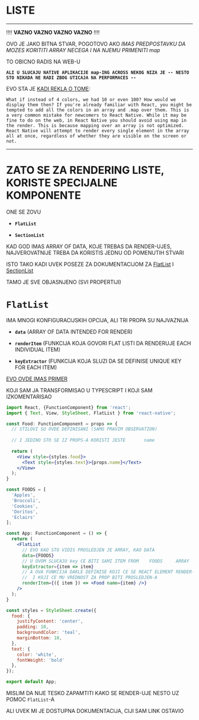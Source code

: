 # LISTE

***

!!!!
**VAZNO VAZNO VAZNO VAZNO**
!!!!

OVO JE JAKO BITNA STVAR, POGOTOVO AKO *IMAS PREDPOSTAVKU DA MOZES KORITITI ARRAY NECEGA I NA NJEMU PRIMENITI map*

TO OBICNO RADIS NA WEB-U

**`ALI U SLUCAJU NATIVE APLIKACIJE map-ING ACROSS NEKOG NIZA JE -- NESTO STO NIKADA NE RADI ZBOG UTICAJA NA PERFORMACES --`**

EVO STA JE [KADI REKLA O TOME](https://kadikraman.github.io/react-native-v2/lists):

`What if instead of 4 colors, we had 10 or even 100? How would we display them then? If you're already familiar with React, you might be tempted to add all the colors in an array and .map over them. This is a very common mistake for newcomers to React Native. While it may be fine to do on the web, in React Native you should avoid using map in the render. This is because mapping over an array is not optimized. React Native will attempt to render every single element in the array all at once, regardless of whether they are visible on the screen or not.`

***

# ZATO SE ZA RENDERING LISTE, KORISTE SPECIJALNE KOMPONENTE

ONE SE ZOVU

- **`FlatList`**

- **`SectionList`**

KAD GOD IMAS ARRAY OF DATA, KOJE TREBAS DA RENDER-UJES, NAJVEROVATNIJE TREBA DA KORISTIS JEDNU OD POMENUTIH STVARI

ISTO TAKO KADI UVEK POSEZE ZA DOKUMENTACIJOM ZA [FlatList](https://reactnative.dev/docs/flatlist) I [SectionList](https://reactnative.dev/docs/sectionlist)

TAMO JE SVE OBJASNJENO (SVI PROPERTIJI)

# `FlatList`

IMA MNOGI KONFIGURACIJSKIH OPCIJA, ALI TRI PROPA SU NAJVAZNIJA

- **`data`** (ARRAY OF DATA INTENDED FOR RENDER)

- **`renderItem`** (FUNKCIJA KOJA GOVORI FLAT LISTI DA RENDERUJE EACH INDIVIDUAL ITEM)

- **`keyExtractor`** (FUNKCIJA KOJA SLUZI DA SE DEFINISE UNIQUE KEY FOR EACH ITEM)

[EVO OVDE IMAS PRIMER](https://snack.expo.io/@kadikraman/flatlist-example)

KOJI SAM JA TRANSFORMISAO U TYPESCRIPT I KOJI SAM IZKOMENTARISAO

```jsx
import React, {FunctionComponent} from 'react';
import { Text, View, StyleSheet, FlatList } from 'react-native';

const Food: FunctionComponent = props => {
  // STILOVI SU OVDE DEFINISANI (SAMO PRAVIM OBSERVATION)
  
  // I JEDINO STO SE IZ PROPS-A KORISTI JESTE       name
  
  return (
    <View style={styles.food}>
      <Text style={styles.text}>{props.name}</Text>
    </View>
  );
}

const FOODS = [
  'Apples',
  'Broccoli',
  'Cookies',
  'Doritos',
  'Eclairs'
];

const App: FunctionComponent = () => {
  return (
    <FlatList
      // EVO KAO STO VIDIS PROSLEDJEN JE ARRAY, KAO DATA
      data={FOODS}
      // U OVOM SLUCAJU key CE BITI SAMI ITEM FROM    FOODS     ARRAY
      keyExtractor={item => item}
      // A OVA FUNKCIJA DAKLE DEFINISE KOJI CE SE REACT ELEMENT RENDER-OVATI
      //  I KOJI CE MU VREDNOST ZA PROP BITI PROSLEDJEN-A
      renderItem={({ item }) => <Food name={item} />}
    />
  );
}

const styles = StyleSheet.create({
  food: {
    justifyContent: 'center',
    padding: 10,
    backgroundColor: 'teal',
    marginBottom: 10,
  },
  text: {
    color: 'white',
    fontWeight: 'bold'
  },
});

export default App;
```

MISLIM DA NIJE TESKO ZAPAMTITI KAKO SE RENDER-UJE NESTO UZ POMOC `FlatList`-A

ALI UVEK MI JE DOSTUPNA DOKUMENTACIJA, CIJI SAM LINK OSTAVIO

